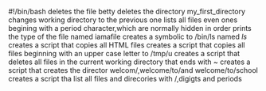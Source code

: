 #!/bin/bash
deletes the file betty
deletes the directory my_first_directory
changes working directory to the previous one
lists all files even ones begining with a period character,which are normally hidden in order
prints the type of the file named iamafile
creates a symbolic to /bin/ls named _ls_
creates a script that copies all HTML files
creates a script that copies all files beginning with an upper case letter to /tmp/u
creates a script that deletes all files in the current working directory that ends with ~
creates a script that creates the director welcom/,welcome/to/and welcome/to/school
creates a script tha list all files and direcories with /,digigts and periods
